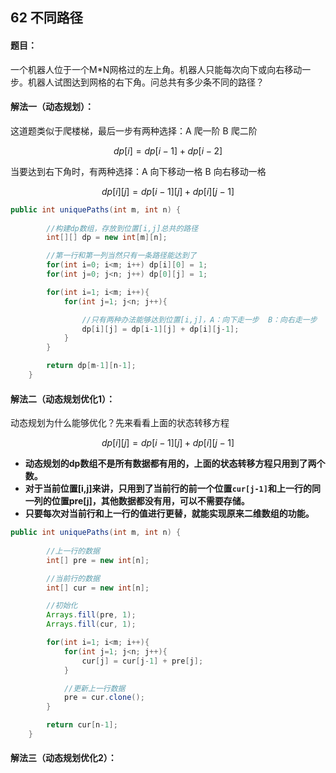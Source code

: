 ## 62 不同路径

#### 题目：

一个机器人位于一个M*N网格过的左上角。机器人只能每次向下或向右移动一步。机器人试图达到网格的右下角。问总共有多少条不同的路径？



#### 解法一（动态规划）：

这道题类似于爬楼梯，最后一步有两种选择：A 爬一阶   B 爬二阶

$$dp[i] = dp[i-1] + dp[i-2]$$ 



当要达到右下角时，有两种选择：A 向下移动一格     B 向右移动一格

$%$$$dp[i][j] = dp[i-1][j] + dp[i][j-1]$$



```java
public int uniquePaths(int m, int n) {
        
        //构建dp数组，存放到位置[i,j]总共的路径
        int[][] dp = new int[m][n];

        //第一行和第一列当然只有一条路径能达到了
        for(int i=0; i<m; i++) dp[i][0] = 1;
        for(int j=0; j<n; j++) dp[0][j] = 1;

        for(int i=1; i<m; i++){
            for(int j=1; j<n; j++){

                //只有两种办法能够达到位置[i,j]，A：向下走一步  B：向右走一步
                dp[i][j] = dp[i-1][j] + dp[i][j-1];
            }
        }

        return dp[m-1][n-1];
    }
```





#### 解法二（动态规划优化1）：

动态规划为什么能够优化？先来看看上面的状态转移方程

$$dp[i][j] = dp[i-1][j] + dp[i][j-1]$$



- **动态规划的dp数组不是所有数据都有用的，上面的状态转移方程只用到了两个数。**
- **对于当前位置[i,j]来讲，只用到了当前行的前一个位置`cur[j-1]`和上一行的同一列的位置pre[j]，其他数据都没有用，可以不需要存储。**
- **只要每次对当前行和上一行的值进行更替，就能实现原来二维数组的功能。**



```java
public int uniquePaths(int m, int n) {
        
        //上一行的数据
        int[] pre = new int[n];

        //当前行的数据
        int[] cur = new int[n];

        //初始化
        Arrays.fill(pre, 1);
        Arrays.fill(cur, 1);

        for(int i=1; i<m; i++){
            for(int j=1; j<n; j++){
                cur[j] = cur[j-1] + pre[j];
            }

            //更新上一行数据
            pre = cur.clone();
        }

        return cur[n-1];
    }
```



#### 解法三（动态规划优化2）：

